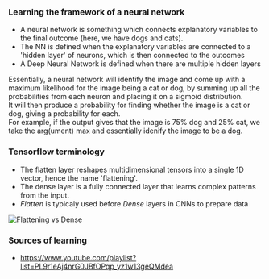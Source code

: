 ### Learning the framework of a neural network 

- A neural network is something which connects explanatory variables to the final outcome (here, we have dogs and cats). <br>
- The NN is defined when the explanatory variables are connected to a 'hidden layer' of neurons, which is then connected to the outcomes <br>
- A Deep Neural Network is defined when there are multiple hidden layers <br>

Essentially, a neural network will identify the image and come up with a maximum likelihood for the image being a cat or dog, by summing up all the probabilities from each neuron and placing it on a sigmoid distribution. <br>
It will then produce a probability for finding whether the image is a cat or dog, giving a probability for each. <br>
For example, if the output gives that the image is 75% dog and 25% cat, we take the arg(ument) max and essentially idenify the image to be a dog.

### Tensorflow terminology 
- The flatten layer reshapes multidimensional tensors into a single 1D vector, hence the name 'flattening'.<br>
- The dense layer is a fully connected layer that learns complex patterns from the input. <br>
- *Flatten* is typicaly used before *Dense* layers in CNNs to prepare data 

![Flattening vs Dense](https://i.sstatic.net/wCL4l.png)


### Sources of learning
- https://www.youtube.com/playlist?list=PL9r1eAj4nrG0JBfOPqp_yz1w13geQMdea
